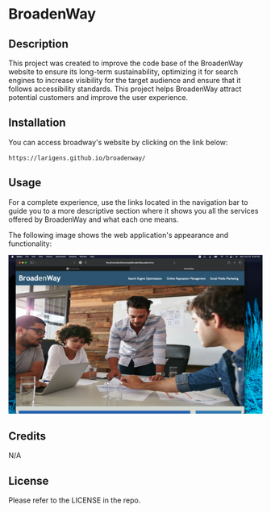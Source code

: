 # BroadenWay

## Description

This project was created to improve the code base of the BroadenWay website to ensure its long-term sustainability, optimizing it for search engines to increase visibility for the target audience and ensure that it follows accessibility standards. This project helps BroadenWay attract potential customers and improve the user experience.

## Installation

You can access broadway's website by clicking on the link below:

```
https://larigens.github.io/broadenway/
```

## Usage

For a complete experience, use the links located in the navigation bar to guide you to a more descriptive section where it shows you all the services offered by BroadenWay and what each one means.

The following image shows the web application's appearance and functionality:

![alt text](assets/images/screenshot.png)

## Credits

N/A

## License

Please refer to the LICENSE in the repo.





